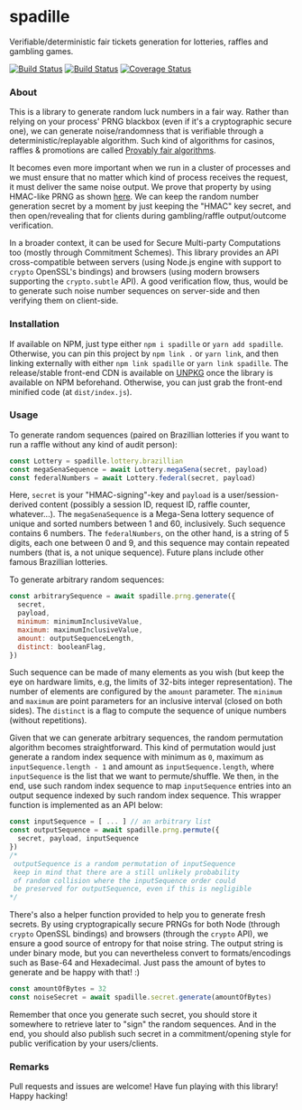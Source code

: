 # spadille

Verifiable/deterministic fair tickets generation for lotteries, raffles and gambling games.

[![Build Status](https://dev.azure.com/marcoonroad/marcoonroad/_apis/build/status/marcoonroad.spadille?branchName=master)](https://dev.azure.com/marcoonroad/marcoonroad/_build/latest?definitionId=2&branchName=master)
[![Build Status](https://travis-ci.com/marcoonroad/spadille.svg?branch=master)](https://travis-ci.com/marcoonroad/spadille)
[![Coverage Status](https://coveralls.io/repos/github/marcoonroad/spadille/badge.svg?branch=master)](https://coveralls.io/github/marcoonroad/spadille?branch=master)

### About

This is a library to generate random luck numbers in a fair way. Rather than relying
on your process' PRNG blackbox (even if it's a cryptographic secure one), we can generate
noise/randomness that is verifiable through a deterministic/replayable algorithm. Such
kind of algorithms for casinos, raffles & promotions are called [Provably fair algorithms][1].

It becomes even more important when we run in a cluster of processes and we must ensure
that no matter which kind of process receives the request, it must deliver the same noise
output. We prove that property by using HMAC-like PRNG as shown [here][2]. We can keep
the random number generation secret by a moment by just keeping the "HMAC" key secret, and
then open/revealing that for clients during gambling/raffle output/outcome verification.

In a broader context, it can be used for Secure Multi-party Computations too (mostly through
Commitment Schemes). This library provides an API cross-compatible between servers (using Node.js
engine with support to `crypto` OpenSSL's bindings) and browsers (using modern browsers supporting
the `crypto.subtle` API). A good verification flow, thus, would be to generate such noise number
sequences on server-side and then verifying them on client-side.

### Installation

If available on NPM, just type either `npm i spadille` or `yarn add spadille`. Otherwise,
you can pin this project by `npm link .` or `yarn link`, and then linking externally with
either `npm link spadille` or `yarn link spadille`. The release/stable front-end CDN is
available on [UNPKG][3] once the library is available on NPM beforehand. Otherwise, you can just
grab the front-end minified code (at `dist/index.js`).

### Usage

To generate random sequences (paired on Brazillian lotteries if you want to run a raffle without
any kind of audit person):

```javascript
const Lottery = spadille.lottery.brazillian
const megaSenaSequence = await Lottery.megaSena(secret, payload)
const federalNumbers = await Lottery.federal(secret, payload)
```

Here, `secret` is your "HMAC-signing"-key and `payload` is a user/session-derived content (possibly
a session ID, request ID, raffle counter, whatever...). The `megaSenaSequence` is a Mega-Sena lottery
sequence of unique and sorted numbers between 1 and 60, inclusively. Such sequence contains 6 numbers.
The `federalNumbers`, on the other hand, is a string of 5 digits, each one between 0 and 9, and this
sequence may contain repeated numbers (that is, a not unique sequence). Future plans include other famous Brazillian lotteries.

To generate arbitrary random sequences:

```javascript
const arbitrarySequence = await spadille.prng.generate({
  secret,
  payload,
  minimum: minimumInclusiveValue,
  maximum: maximumInclusiveValue,
  amount: outputSequenceLength,
  distinct: booleanFlag,
})
```

Such sequence can be made of many elements as you wish (but keep the eye on hardware limits, e.g,
the limits of 32-bits integer representation). The number of elements are configured by the `amount`
parameter. The `minimum` and `maximum` are point parameters for an inclusive interval (closed on
both sides). The `distinct` is a flag to compute the sequence of unique numbers (without repetitions).

Given that we can generate arbitrary sequences, the random permutation algorithm becomes
straightforward. This kind of permutation would just generate a random index sequence with
minimum as `0`, maximum as `inputSequence.length - 1` and amount as `inputSequence.length`,
where `inputSequence` is the list that we want to permute/shuffle. We then, in the end, use
such random index sequence to map `inputSequence` entries into an output sequence indexed
by such random index sequence. This wrapper function is implemented as an API below:

```javascript
const inputSequence = [ ... ] // an arbitrary list
const outputSequence = await spadille.prng.permute({
  secret, payload, inputSequence
})
/*
 outputSequence is a random permutation of inputSequence
 keep in mind that there are a still unlikely probability
 of random collision where the inputSequence order could
 be preserved for outputSequence, even if this is negligible
*/
```

There's also a helper function provided to help you to generate fresh secrets.
By using cryptograpically secure PRNGs for both Node (through `crypto` OpenSSL
bindings) and browsers (through the `crypto` API), we ensure a good source of
entropy for that noise string. The output string is under binary mode, but you
can nevertheless convert to formats/encodings such as Base-64 and Hexadecimal.
Just pass the amount of bytes to generate and be happy with that! :)

```javascript
const amountOfBytes = 32
const noiseSecret = await spadille.secret.generate(amountOfBytes)
```

Remember that once you generate such secret, you should store it somewhere
to retrieve later to "sign" the random sequences. And in the end, you should
also publish such secret in a commitment/opening style for public verification
by your users/clients.

### Remarks

Pull requests and issues are welcome! Have fun playing with this library! Happy hacking!

  [1]: https://en.wikipedia.org/wiki/Provably_fair
  [2]: https://cryptogambling.org/whitepapers/provably-fair-algorithms.pdf
  [3]: https://unpkg.com/spadille/dist/index.js
